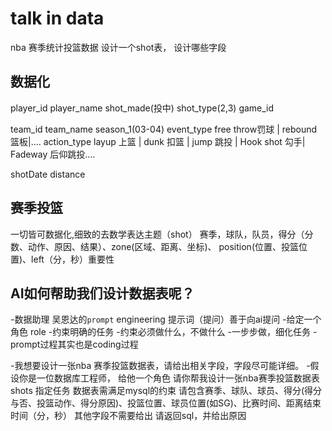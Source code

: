 # talk in data

nba 赛季统计投篮数据 设计一个shot表， 设计哪些字段
## 数据化
player_id  player_name shot_made(投中) shot_type(2,3) game_id 

team_id team_name season_1(03-04) 
event_type free throw罚球 | rebound 篮板|....
action_type layup 上篮 | dunk 扣篮 | jump 跳投 | Hook shot 勾手| Fadeway 后仰跳投....

shotDate
distance 

## 赛季投篮

一切皆可数据化,细致的去数学表达主题（shot）
赛季，球队，队员，得分（分数、动作、原因、结果）、zone(区域、距离、坐标)、 position(位置、投篮位置)、left（分，秒）重要性


## AI如何帮助我们设计数据表呢？
-数据助理
 吴恩达的`prompt` engineering 提示词（提问）善于向ai提问
   -给定一个角色 role
   -约束明确的任务
   -约束必须做什么，不做什么
   -一步步做，细化任务
   -prompt过程其实也是coding过程

-我想要设计一张nba 赛季投篮数据表，请给出相关字段，字段尽可能详细。
-假设你是一位数据库工程师， 给他一个角色
请你帮我设计一张nba赛季投篮数据表 shots 指定任务
数据表需满足mysql的约束
请包含赛季、球队、球员、得分(得分与否、投篮动作、得分原因)、投篮位置、球员位置(如SG)、比赛时间、距离结束时间（分，秒）
其他字段不需要给出
请返回sql，并给出原因
